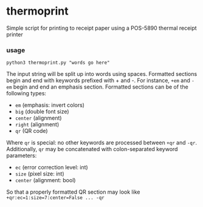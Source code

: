 # thermoprint
Simple script for printing to receipt paper using a POS-5890 thermal receipt printer

### usage

`python3 thermoprint.py "words go here"`

The input string will be split up into words using spaces.
Formatted sections begin and end with keywords prefixed with + and -.
For instance, `+em` and `-em` begin and end an emphasis section.
Formatted sections can be of the following types:

* `em` (emphasis: invert colors)
* `big` (double font size)
* `center` (alignment)
* `right` (alignment)
* `qr` (QR code)

Where `qr` is special: no other keywords are processed between `+qr` and `-qr`.
Additionally, `qr` may be concatenated with colon-separated keyword parameters:

* `ec` (error correction level: int)
* `size` (pixel size: int)
* `center` (alignment: bool)

So that a properly formatted QR section may look like `+qr:ec=1:size=7:center=False ... -qr`

